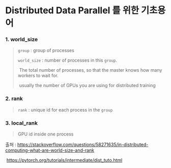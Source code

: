 # Distributed Data Parallel 를 위한 기초용어 



### 1. world_size

> `group` : group of processes
>
> `world_size` : number of processes in this `group`. 
>
> ​					The total number of processes, so that the master knows how many workers to wait for.
>
> ​					usually the number of GPUs you are using for distributed training

### 2. rank

> `rank` : unique id for each process in the `group`

### 3. local_rank

> GPU id inside one process





출처 : https://stackoverflow.com/questions/58271635/in-distributed-computing-what-are-world-size-and-rank

​			https://pytorch.org/tutorials/intermediate/dist_tuto.html